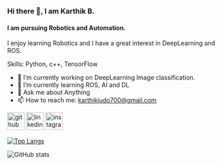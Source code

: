 ### Hi there 👋, I am Karthik B.
#### I am pursuing Robotics and Automation.
I enjoy learning Robotics and I have a great interest in DeepLearning and ROS. 


Skills: Python, c++, TensorFlow

- 🔭 I’m currently working on DeepLearning Image classification. 
- 🌱 I’m currently learning ROS, AI and DL 
- 💬 Ask me about Anything 
- 📫 How to reach me: karthikjudo700@gmail.com 


[<img src='https://cdn.jsdelivr.net/npm/simple-icons@3.0.1/icons/github.svg' alt='github' height='40'>](https://github.com/Karthik2486)  [<img src='https://cdn.jsdelivr.net/npm/simple-icons@3.0.1/icons/linkedin.svg' alt='linkedin' height='40'>](https://www.linkedin.com/in/karthikb2486/)  [<img src='https://cdn.jsdelivr.net/npm/simple-icons@3.0.1/icons/instagram.svg' alt='instagram' height='40'>](https://www.instagram.com/karthik_byju/)  

[![Top Langs](https://github-readme-stats.vercel.app/api/top-langs/?username=Karthik2486)](https://github.com/anuraghazra/github-readme-stats)

![GitHub stats](https://github-readme-stats.vercel.app/api?username=Karthik2486&show_icons=true)  


